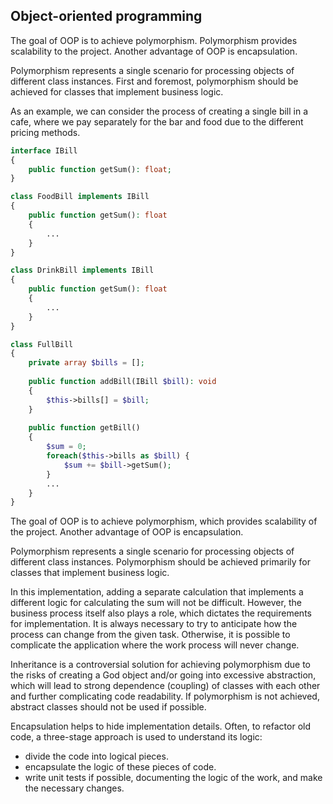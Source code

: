 ## Object-oriented programming

The goal of OOP is to achieve polymorphism. Polymorphism provides scalability to the project. Another advantage of OOP is encapsulation.

Polymorphism represents a single scenario for processing objects of different class instances.
First and foremost, polymorphism should be achieved for classes that implement business logic.

As an example, we can consider the process of creating a single bill in a cafe, where we pay separately for the bar and food due to the different pricing methods.
```php 
interface IBill 
{
    public function getSum(): float;
}

class FoodBill implements IBill 
{
    public function getSum(): float
    {
        ...
    }
}

class DrinkBill implements IBill 
{
    public function getSum(): float
    {
        ...
    }
}

class FullBill 
{
    private array $bills = [];
    
    public function addBill(IBill $bill): void
    {
        $this->bills[] = $bill;
    }
    
    public function getBill()
    {
        $sum = 0;
        foreach($this->bills as $bill) {
            $sum += $bill->getSum();
        }
        ...
    }
}
```
The goal of OOP is to achieve polymorphism, which provides scalability of the project. Another advantage of OOP is encapsulation.

Polymorphism represents a single scenario for processing objects of different class instances. Polymorphism should be achieved primarily for classes that implement business logic.

In this implementation, adding a separate calculation that implements a different logic for calculating the sum will not be difficult. However, the business process itself also plays a role, which dictates the requirements for implementation. It is always necessary to try to anticipate how the process can change from the given task. Otherwise, it is possible to complicate the application where the work process will never change.

Inheritance is a controversial solution for achieving polymorphism due to the risks of creating a God object and/or going into excessive abstraction, which will lead to strong dependence (coupling) of classes with each other and further complicating code readability. If polymorphism is not achieved, abstract classes should not be used if possible.

Encapsulation helps to hide implementation details. Often, to refactor old code, a three-stage approach is used to understand its logic:
- divide the code into logical pieces.
- encapsulate the logic of these pieces of code.
- write unit tests if possible, documenting the logic of the work, and make the necessary changes.